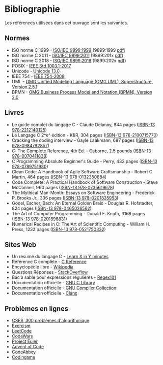# Bibliographie

Les références utilisées dans cet ouvrage sont les suivantes.

## Normes

- ISO norme C 1999 - [ISO/IEC 9899:1999](https://www.iso.org/standard/74528.html) (9899:1999 [pdf](https://www.open-std.org/jtc1/sc22/wg14/www/docs/n1256.pdf))
- ISO norme C 2011 - [ISO/IEC 9899:2011](https://www.iso.org/standard/57853.html) (9899:201x [pdf](https://www.open-std.org/jtc1/sc22/wg14/www/docs/n1548.pdf))
- ISO norme C 2018 - [ISO/IEC 9899:2018](https://www.iso.org/standard/74528.html) (9899:202x [pdf](https://www.open-std.org/jtc1/sc22/wg14/www/docs/n2347.pdf))
- POSIX - [IEEE Std 1003.1-2017](https://pubs.opengroup.org/onlinepubs/9699919799/)
- Unicode - [Unicode 13.0](https://www.unicode.org/versions/Unicode13.0.0/)
- IEEE 754 - [IEEE 754-2008](https://ieeexplore.ieee.org/document/4610935)
- UML - [OMG Unified Modeling Language (OMG UML), Superstructure, Version 2.5.1](https://www.omg.org/spec/UML/2.5.1/PDF)
- BPMN - [OMG Business Process Model and Notation (BPMN), Version 2.0](https://www.omg.org/spec/BPMN/2.0/PDF)

## Livres

- Le guide complet du langage C - Claude Delanoy, 844 pages ([ISBN-13 978-2212140125](https://isbnsearch.org/isbn/9782212140125))
- Le Langage C 2^e^ édition - K&R, 304 pages ([ISBN-13 978-2100715770](https://isbnsearch.org/isbn/9782100715770))
- Cracking the coding interview - Gayle Laakmann, 687 pages ([ISBN-13 978-0984782857](https://isbnsearch.org/isbn/9780984782857))
- C: The Complete Reference, 4th Ed. - Osborne, 2.5 pounds ([ISBN-13 978-0070411838](https://isbnsearch.org/isbn/9780070411838))
- C Programming Absolute Beginner's Guide - Perry, 432 pages ([ISBN-13 978-0789751980](https://isbnsearch.org/isbn/9780789751980))
- Clean Code: A Handbook of Agile Software Craftsmanship - Robert C. Martin, 464 pages ([ISBN-13 978-0132350884](https://isbnsearch.org/isbn/9780132350884))
- Code Complete: A Practical Handbook of Software Construction - Steve McConnell, 960 pages ([ISBN-13 978-0735619678](https://isbnsearch.org/isbn/9780735619678))
- The Mythical Man-Month: Essays on Software Engineering - Frederick P. Brooks Jr., 336 pages ([ISBN-13 978-0201835953](https://isbnsearch.org/isbn/9780201835953))
- Gödel, Escher, Bach: An Eternal Golden Braid - Douglas R. Hofstadter, 824 pages ([ISBN-13 978-0465026562](https://isbnsearch.org/isbn/9780465026562))
- The Art of Computer Programming - Donald E. Knuth, 3168 pages ([ISBN-13 978-0201896831](https://isbnsearch.org/isbn/9780201896831))
- Numerical Recipes in C: The Art of Scientific Computing - William H. Press, 1232 pages ([ISBN-13 978-0521750332](https://isbnsearch.org/isbn/9780521750332))

## Sites Web

- Un résumé du langage C - [Learn X in Y minutes](https://learnxinyminutes.com/docs/fr-fr/c-fr/)
- Référence C complète - [C Reference](https://en.cppreference.com/w/c)
- Encyclopédie libre - [Wikipedia](https://www.wikipedia.org)
- Questions Réponses - [StackOverflow](https://stackoverflow.com)
- Bac à sable pour expressions régulières - [Regex101](https://regex101.com)
- Documentation officielle - [GNU C Library](https://www.gnu.org/software/libc/manual)
- Documentation officielle - [GNU Compiler Collection](https://gcc.gnu.org/onlinedocs)
- Documentation officielle - [Clang](https://clang.llvm.org/docs)

## Problèmes en lignes

- [CSES, 300 problèmes d'algorithmique](https://cses.fi/problemset)
- [Exercism](https://exercism.org/tracks/c)
- [LeetCode](https://leetcode.com)
- [CodeWars](https://www.codewars.com)
- [Project Euler](https://projecteuler.net)
- [Advent of Code](https://adventofcode.com)
- [CodeAbbey](http://www.codeabbey.com)
- [Codingame](https://www.codingame.com)